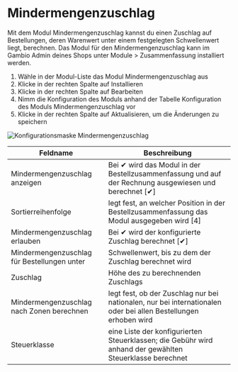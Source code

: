 # Mindermengenzuschlag 

Mit dem Modul Mindermengenzuschlag kannst du einen Zuschlag auf Bestellungen, deren Warenwert unter einem festgelegten Schwellenwert liegt, berechnen. Das Modul für den Mindermengenzuschlag kann im Gambio Admin deines Shops unter Module \> Zusammenfassung installiert werden.

1.  Wähle in der Modul-Liste das Modul Mindermengenzuschlag aus
2.  Klicke in der rechten Spalte auf Installieren
3.  Klicke in der rechten Spalte auf Bearbeiten
4.  Nimm die Konfiguration des Moduls anhand der Tabelle Konfiguration des Moduls Mindermengenzuschlag vor
5.  Klicke in der rechten Spalte auf Aktualisieren, um die Änderungen zu speichern

![](Bilder/Abb073_KonfigurationsmaskeMindenmengenzuschlag.png "Konfigurationsmaske
      Mindermengenzuschlag")

|Feldname|Beschreibung|
|--------|------------|
|Mindermengenzuschlag anzeigen|Bei ✔ wird das Modul in der Bestellzusammenfassung und auf der Rechnung ausgewiesen und berechnet \[✔\]|
|Sortierreihenfolge|legt fest, an welcher Position in der Bestellzusammenfassung das Modul ausgegeben wird \[4\]|
|Mindermengenzuschlag erlauben|Bei ✔ wird der konfigurierte Zuschlag berechnet \[✔\]|
|Mindermengenzuschlag für Bestellungen unter|Schwellenwert, bis zu dem der Zuschlag berechnet wird|
|Zuschlag|Höhe des zu berechnenden Zuschlags|
|Mindermengenzuschlag nach Zonen berechnen|legt fest, ob der Zuschlag nur bei nationalen, nur bei internationalen oder bei allen Bestellungen erhoben wird|
|Steuerklasse|eine Liste der konfigurierten Steuerklassen; die Gebühr wird anhand der gewählten Steuerklasse berechnet|



